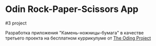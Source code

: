 # Odin Rock-Paper-Scissors App

#3 project

Разработка приложения "Камень-ножницы-бумага" в качестве третьего проекта на бесплатном куррикулуме от [The Oding Project](https://www.theodinproject.com)
